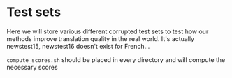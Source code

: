 # Test sets
Here we will store various different corrupted test sets to test how our methods improve translation quality in the real world. It's actually newstest15, newstest16 doesn't exist for French...

`compute_scores.sh` should be placed in every directory and will compute the necessary scores
